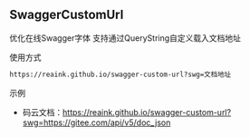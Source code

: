 ## SwaggerCustomUrl

优化在线Swagger字体
支持通过QueryString自定义载入文档地址

使用方式

```bash
https://reaink.github.io/swagger-custom-url?swg=文档地址
```

示例

- 码云文档：https://reaink.github.io/swagger-custom-url?swg=https://gitee.com/api/v5/doc_json
